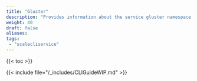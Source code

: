 ```yaml
---
title: "Gluster"
description: "Provides information about the service gluster namespace in the TrueNAS CLI. Includes command syntax and common commands."
weight: 40
draft: false
aliases:
tags:
 - "scalecliservice"
---
```


{{< toc >}}

{{< include file="/_includes/CLIGuideWIP.md" >}}
